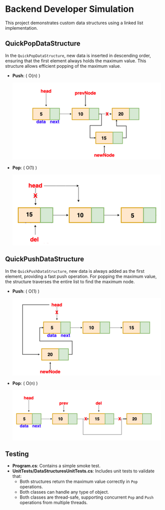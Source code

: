 # Backend Developer Simulation

This project demonstrates custom data structures using a linked list implementation.

## QuickPopDataStructure

In the `QuickPopDataStructure`, new data is inserted in descending order, ensuring that the first element always holds the maximum value. This structure allows efficient popping of the maximum value.

- **Push**: \( O(n) \)
  
  ![Push Operation](img/SlowPush.png)
- **Pop**: \( O(1) \)
  
  ![Pop Operation](img/FastPop.png)

## QuickPushDataStructure

In the `QuickPushDataStructure`, new data is always added as the first element, providing a fast push operation. For popping the maximum value, the structure traverses the entire list to find the maximum node.

- **Push**: \( O(1) \)
  
  ![Push Operation](img/FastPush.png)
- **Pop**: \( O(n) \)
  
  ![Pop Operation](img/SlowPop.png)

## Testing

- **Program.cs**: Contains a simple smoke test.
- **UnitTests/DataStructuresUnitTests.cs**: Includes unit tests to validate that:
  - Both structures return the maximum value correctly in `Pop` operations.
  - Both classes can handle any type of object.
  - Both classes are thread-safe, supporting concurrent `Pop` and `Push` operations from multiple threads.
